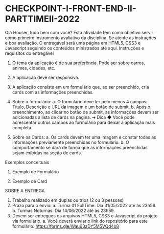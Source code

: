 # CHECKPOINT-I-FRONT-END-II-PARTTIMEII-2022

Olá Houser, tudo bem com você? 
Esta atividade tem como objetivo servir como primeiro instrumento avaliativo da disciplina. Se atente às instruções e boa avaliação. O entregável será uma página em HTML5, CSS3 e Javascript seguindo os conteúdos ministrados até aqui.
Instruções e requisitos do entregável
1. O tema da aplicação é de sua preferência. Pode ser sobre carros, animes, cidades, etc.
2. A aplicação deve ser responsiva.
3. A aplicação consiste em um formulário que, ao ser preenchido, cria cards com as informações preenchidas.
4. Sobre o formulário: 
a. O formulário deve ter pelo menos 4 campos: Título, Descrição e URL da imagem e um botão de submit.
b. Após o preenchimento, ao clicar no botão de submit, as informações devem ser adicionadas à lista de cards na página.
➔ Dica
◆ Você pode acrescentar outros campos ao formulário para deixar a aplicação mais completa.




5. Sobre os Cards:
a. Os cards devem ter uma imagem e constar todas as informações previamente preenchidas no formulário. 
b. O comportamento se dará de forma que as informações preenchidas sejam exibidas na seção de cards.


Exemplos conceituais
1. Exemplo de Formulário

2. Exemplo de Card


SOBRE A ENTREGA
1. Trabalho realizado em duplas ou trios (2 ou 3 pessoas)
2. Prazo para o envio: 
a. Turma 01 FullTime: Dia 31/05/2022 até às 23h59.
b. Turmas Noturnas: Dia 14/06/2022 até às 23h59.
3. Devem ser entregues os arquivos HTML5, CSS3 e Javascript do projeto via formulário.
a.  Você deverá enviar o link do repositório para este formulário: https://forms.gle/Wau63aDY5M5VQd4o8
